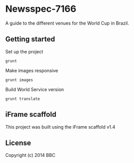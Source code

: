 # Newsspec-7166

A guide to the different venues for the World Cup in Brazil.

## Getting started

Set up the project

```
grunt
```

Make images responsive

```
grunt images
```

Build World Service version

```
grunt translate
```

## iFrame scaffold

This project was built using the iFrame scaffold v1.4

## License
Copyright (c) 2014 BBC